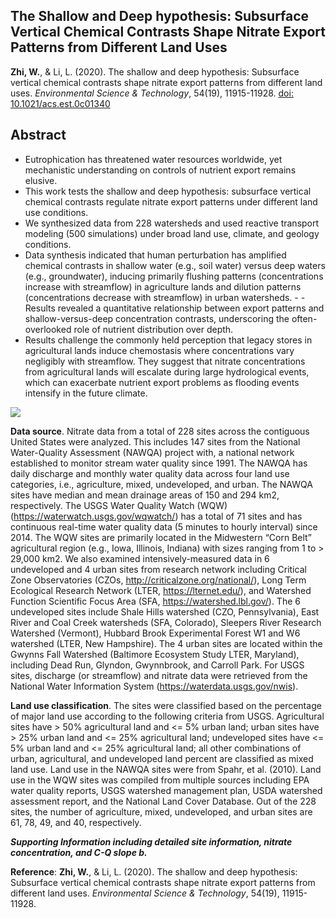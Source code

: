 ## The Shallow and Deep hypothesis: Subsurface Vertical Chemical Contrasts Shape Nitrate Export Patterns from Different Land Uses

**Zhi, W.**, & Li, L. (2020). The shallow and deep hypothesis: Subsurface vertical chemical contrasts shape nitrate export patterns from different land uses. *Environmental Science & Technology*, 54(19), 11915-11928. [doi: 10.1021/acs.est.0c01340](https://doi.org/10.1021/acs.est.0c01340)

## Abstract 
- Eutrophication has threatened water resources worldwide, yet mechanistic understanding on controls of nutrient export remains elusive. 
- This work tests the shallow and deep hypothesis: subsurface vertical chemical contrasts regulate nitrate export patterns under different land use conditions. 
- We synthesized data from 228 watersheds and used reactive transport modeling (500 simulations) under broad land use, climate, and geology conditions. 
- Data synthesis indicated that human perturbation has amplified chemical contrasts in shallow water (e.g., soil water) versus deep waters (e.g., groundwater), inducing primarily flushing patterns (concentrations increase with streamflow) in agriculture lands and dilution patterns (concentrations decrease with streamflow) in urban watersheds. - - Results revealed a quantitative relationship between export patterns and shallow-versus-deep concentration contrasts, underscoring the often-overlooked role of nutrient distribution over depth. 
- Results challenge the commonly held perception that legacy stores in agricultural lands induce chemostasis where concentrations vary negligibly with streamflow. They suggest that nitrate concentrations from agricultural lands will escalate during large hydrological events, which can exacerbate nutrient export problems as flooding events intensify in the future climate.

![](figure/sitemap.png)

**Data source**. Nitrate data from a total of 228 sites across the contiguous United States were analyzed. This includes 147 sites from the National Water-Quality Assessment (NAWQA) project with, a national network established to monitor stream water quality since 1991. The NAWQA has daily discharge and monthly water quality data across four land use categories, i.e., agriculture, mixed, undeveloped, and urban. The NAWQA sites have median and mean drainage areas of 150 and 294 km2, respectively. The USGS Water Quality Watch (WQW) (https://waterwatch.usgs.gov/wqwatch/) has a total of 71 sites and has continuous real-time water quality data (5 minutes to hourly interval) since 2014. The WQW sites are primarily located in the Midwestern “Corn Belt” agricultural region (e.g., Iowa, Illinois, Indiana) with sizes ranging from 1 to > 29,000 km2. We also examined intensively-measured data in 6 undeveloped and 4 urban sites from research network including Critical Zone Observatories (CZOs, http://criticalzone.org/national/), Long Term Ecological Research Network (LTER, https://lternet.edu/), and Watershed Function Scientific Focus Area (SFA, https://watershed.lbl.gov/). The 6 undeveloped sites include Shale Hills watershed (CZO, Pennsylvania), East River and Coal Creek watersheds (SFA, Colorado), Sleepers River Research Watershed (Vermont), Hubbard Brook Experimental Forest W1 and W6 watershed (LTER, New Hampshire). The 4 urban sites are located within the Gwynns Fall Watershed (Baltimore Ecosystem Study LTER, Maryland), including Dead Run, Glyndon, Gwynnbrook, and Carroll Park. For USGS sites, discharge (or streamflow) and nitrate data were retrieved from the National Water Information System (https://waterdata.usgs.gov/nwis). 

**Land use classification**. The sites were classified based on the percentage of major land use according to the following criteria from USGS. Agricultural sites have > 50% agricultural land and <= 5% urban land; urban sites have > 25% urban land and <= 25% agricultural land; undeveloped sites have <= 5% urban land and <= 25% agricultural land; all other combinations of urban, agricultural, and undeveloped land percent are classified as mixed land use. Land use in the NAWQA sites were from Spahr, et al. (2010). Land use in the WQW sites was compiled from multiple sources including EPA water quality reports, USGS watershed management plan, USDA watershed assessment report, and the National Land Cover Database. Out of the 228 sites, the number of agriculture, mixed, undeveloped, and urban sites are 61, 78, 49, and 40, respectively. 


***Supporting Information including detailed site information, nitrate concentration, and C-Q slope b.***



**Reference**: **Zhi, W.**, & Li, L. (2020). The shallow and deep hypothesis: Subsurface vertical chemical contrasts shape nitrate export patterns from different land uses. *Environmental Science & Technology*, 54(19), 11915-11928.

